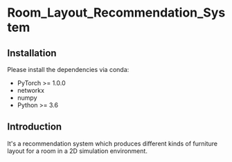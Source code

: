 # Room_Layout_Recommendation_System
## Installation
Please install the dependencies via conda:
 * PyTorch >= 1.0.0
 * networkx
 * numpy
 * Python >= 3.6

## Introduction

It's a recommendation system which produces different kinds of furniture layout for a room in a 2D simulation environment. 

